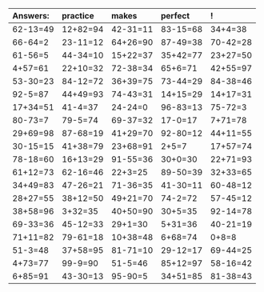 | Answers: | practice | makes | perfect | ! |
| :--- | :--- | :--- | :--- | :--- |
| 62-13=49 | 12+82=94 | 42-31=11 | 83-15=68 | 34+4=38 | 
| 66-64=2 | 23-11=12 | 64+26=90 | 87-49=38 | 70-42=28 | 
| 61-56=5 | 44-34=10 | 15+22=37 | 35+42=77 | 23+27=50 | 
| 4+57=61 | 22+10=32 | 72-38=34 | 65+6=71 | 42+55=97 | 
| 53-30=23 | 84-12=72 | 36+39=75 | 73-44=29 | 84-38=46 | 
| 92-5=87 | 44+49=93 | 74-43=31 | 14+15=29 | 14+17=31 | 
| 17+34=51 | 41-4=37 | 24-24=0 | 96-83=13 | 75-72=3 | 
| 80-73=7 | 79-5=74 | 69-37=32 | 17-0=17 | 7+71=78 | 
| 29+69=98 | 87-68=19 | 41+29=70 | 92-80=12 | 44+11=55 | 
| 30-15=15 | 41+38=79 | 23+68=91 | 2+5=7 | 17+57=74 | 
| 78-18=60 | 16+13=29 | 91-55=36 | 30+0=30 | 22+71=93 | 
| 61+12=73 | 62-16=46 | 22+3=25 | 89-50=39 | 32+33=65 | 
| 34+49=83 | 47-26=21 | 71-36=35 | 41-30=11 | 60-48=12 | 
| 28+27=55 | 38+12=50 | 49+21=70 | 74-2=72 | 57-45=12 | 
| 38+58=96 | 3+32=35 | 40+50=90 | 30+5=35 | 92-14=78 | 
| 69-33=36 | 45-12=33 | 29+1=30 | 5+31=36 | 40-21=19 | 
| 71+11=82 | 79-61=18 | 10+38=48 | 6+68=74 | 0+8=8 | 
| 51-3=48 | 37+58=95 | 81-71=10 | 29-12=17 | 69-44=25 | 
| 4+73=77 | 99-9=90 | 51-5=46 | 85+12=97 | 58-16=42 | 
| 6+85=91 | 43-30=13 | 95-90=5 | 34+51=85 | 81-38=43 | 

